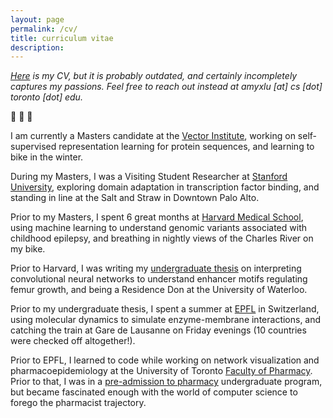 ```yaml
---
layout: page
permalink: /cv/
title: curriculum vitae
description: 
---
```

_[Here](/assets/AmyLuCV.pdf) is my CV, but it is probably outdated, and certainly incompletely captures my passions. Feel free to reach out instead at amyxlu [at] cs [dot] toronto [dot] edu._

:small_blue_diamond:  :small_blue_diamond:  :small_blue_diamond:

I am currently a Masters candidate at the [Vector Institute](https://vectorinstitute.ai/), working on self-supervised representation learning for protein sequences, and learning to bike in the winter.  

During my Masters, I was a Visiting Student Researcher at [Stanford University](anshul.kundaje.net), exploring domain adaptation in transcription factor binding, and standing in line at the Salt and Straw in Downtown Palo Alto.

Prior to my Masters, I spent 6 great months at [Harvard Medical School](https://www.scholars.hms.harvard.edu/), using machine learning to understand genomic variants associated with childhood epilepsy, and breathing in nightly views of the Charles River on my bike.

Prior to Harvard, I was writing my [undergraduate thesis](http://doxey.uwaterloo.ca/) on interpreting convolutional neural networks to understand enhancer motifs regulating femur growth, and being a Residence Don at the University of Waterloo.

Prior to my undergraduate thesis, I spent a summer at [EPFL](http://lbm.epfl.ch/) in Switzerland, using molecular dynamics to simulate enzyme-membrane interactions, and catching the train at Gare de Lausanne on Friday evenings (10 countries were checked off altogether!).

Prior to EPFL, I learned to code while working on network visualization and pharmacoepidemiology at the University of Toronto [Faculty of Pharmacy](http://phm.utoronto.ca/~cadarette/). Prior to that, I was in a [pre-admission to pharmacy](https://uwaterloo.ca/pharmacy/future-students/conditional-admission-pharmacy-cap) undergraduate program, but became fascinated enough with the world of computer science to forego the pharmacist trajectory.
